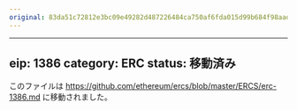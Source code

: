 ```yaml
---
original: 83da51c72812e3bc09e49282d487226484ca750af6fda015d99b684f98aadd74
---
```


---
eip: 1386
category: ERC
status: 移動済み
---

このファイルは https://github.com/ethereum/ercs/blob/master/ERCS/erc-1386.md に移動されました。